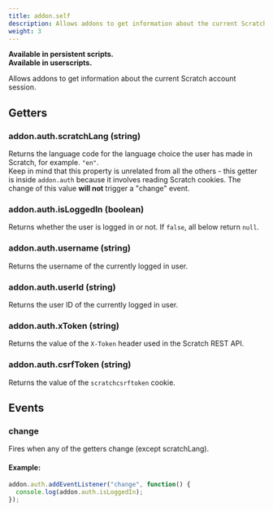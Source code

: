 ```yaml
---
title: addon.self
description: Allows addons to get information about the current Scratch account session.
weight: 3
---
```


**Available in persistent scripts.**  
**Available in userscripts.**

Allows addons to get information about the current Scratch account session.

## Getters
### addon.auth.scratchLang (string)
Returns the language code for the language choice the user has made in Scratch, for example. `"en"`.  
Keep in mind that this property is unrelated from all the others - this getter is inside `addon.auth` because it involves reading Scratch cookies. The change of this value **will not** trigger a "change" event.
### addon.auth.isLoggedIn (boolean)
Returns whether the user is logged in or not. If `false`, all below return `null`.
### addon.auth.username (string)
Returns the username of the currently logged in user.
### addon.auth.userId (string)
Returns the user ID of the currently logged in user.
### addon.auth.xToken (string)
Returns the value of the `X-Token` header used in the Scratch REST API.
### addon.auth.csrfToken (string)
Returns the value of the `scratchcsrftoken` cookie.

## Events
### change
Fires when any of the getters change (except scratchLang).  
#### Example:
```js
addon.auth.addEventListener("change", function() {
  console.log(addon.auth.isLoggedIn);
});
```